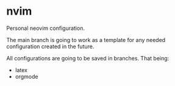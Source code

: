 # nvim

Personal neovim configuration.

The main branch is going to work as a template for any needed configuration created in the future.

All configurations are going to be saved in branches. That being:

- latex
- orgmode
